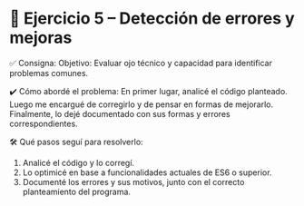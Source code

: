 # 🧠 Ejercicio 5 – Detección de errores y mejoras

✅ Consigna:
Objetivo: Evaluar ojo técnico y capacidad para identificar problemas comunes.

✔️ Cómo abordé el problema:
En primer lugar, analicé el código planteado. Luego me encargué de corregirlo y de pensar en formas de mejorarlo. Finalmente, lo dejé documentado con sus formas y errores correspondientes.

🛠️ Qué pasos seguí para resolverlo:

1. Analicé el código y lo corregí.
2. Lo optimicé en base a funcionalidades actuales de ES6 o superior.
3. Documenté los errores y sus motivos, junto con el correcto planteamiento del programa.
